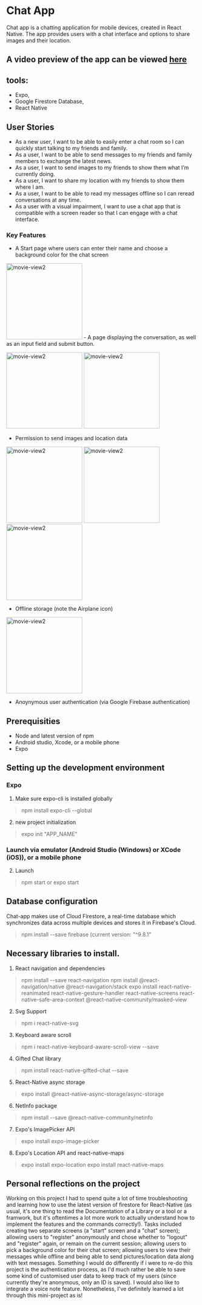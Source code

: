 # Chat App
Chat app is a chatting application for mobile devices, created in React Native. The app provides users with a chat interface and options to share images and their location.

## A video preview of the app can be viewed [here](https://drive.google.com/file/d/1Yba7y0Waq7wAd0oYgheSY2jbW37B1PeK/view?usp=sharing)
## tools: 
- Expo, 
- Google Firestore Database, 
- React Native

## User Stories
- As a new user, I want to be able to easily enter a chat room so I can quickly start talking to my
friends and family.
- As a user, I want to be able to send messages to my friends and family members to exchange
the latest news.
- As a user, I want to send images to my friends to show them what I’m currently doing.
- As a user, I want to share my location with my friends to show them where I am.
- As a user, I want to be able to read my messages offline so I can reread conversations at any
time.
- As a user with a visual impairment, I want to use a chat app that is compatible with a screen
reader so that I can engage with a chat interface.

### Key Features
- A Start page where users can enter their name and choose a background color for the chat screen
<img src="assets/images_readme/start.jpg" height="auto" width="200" alt="movie-view2">
- A page displaying the conversation, as well as an input field and submit button.

<img src="assets/images_readme/chat_purple.jpg" height="auto" width="200" alt="movie-view2">    <img src="assets/images_readme/chat_1.jpg" height="auto" width="200" alt="movie-view2">
 
- Permission to send images and location data

<img src="assets/images_readme/permissions1.jpg" height="auto" width="200" alt="movie-view2"> <img src="assets/images_readme/permissions2.jpg" height="auto" width="200" alt="movie-view2"> <img src="assets/images_readme/permissions3.jpg" height="auto" width="200" alt="movie-view2">

- Offline storage (note the Airplane icon)
<img src="assets/images_readme/chat_send_location.jpg" height="auto" width="200" alt="movie-view2">

- Anoynymous user authentication (via Google Firebase authentication)

## Prerequisities
- Node and latest version of npm
- Android studio, Xcode, or a mobile phone
- Expo 

## Setting up the development environment 
### Expo
1) Make sure expo-cli is installed globally
>npm install expo-cli --global
2) new project initialization
>expo init "APP_NAME"

### Launch via emulator (Android Studio (Windows) or XCode (iOS)), or a mobile phone
2) Launch
>npm start
or 
>expo start

## Database configuration
Chat-app makes use of Cloud Firestore, a real-time database which synchronizes data across multiple devices and stores it in Firebase's Cloud. 
>npm install --save firebase
(current version: "^9.8.1"

## Necessary libraries to install.
1) React navigation and dependencies
>npm install --save react-navigation
>npm install @react-navigation/native @react-navigation/stack
>expo install react-native-reanimated react-native-gesture-handler react-native-screens react-native-safe-area-context @react-native-community/masked-view

2) Svg Support
>npm i react-native-svg

3) Keyboard aware scroll
>npm i react-native-keyboard-aware-scroll-view --save

4) Gifted Chat library
>npm install react-native-gifted-chat --save

5) React-Native async storage
>expo install @react-native-async-storage/async-storage

6) NetInfo package
>npm install --save @react-native-community/netinfo

7) Expo's ImagePicker API 
>expo install expo-image-picker

8) Expo's Location API and react-native-maps
>expo install expo-location
>expo install react-native-maps

## Personal reflections on the project
Working on this project I had to spend quite a lot of time troubleshooting and learning how to use the latest version of firestore for React-Native (as usual, it's one thing to read the Documentation of a Library or a tool or a framwork, but it's oftentimes a lot more work to actually understand how to implement the features and the commands correctly!). Tasks included creating two separate screens (a "start" screen and a "chat" screen); allowing users to "register" anonymously and chose whether to "logout" and "register" again, or remain on the current session; allowing users to pick a background color for their chat screen; allowing users to view their messages while offline and being able to send pictures/location data along with text messages.
Something I would do differently if i were to re-do this project is the authentication process, as I'd much rather be able to save some kind of customised user data to keep track of my users (since currently they're anonymous, only an ID is saved). I would also like to integrate a voice note feature. Nonetheless, I've definitely learned a lot through this mini-project as is! 
